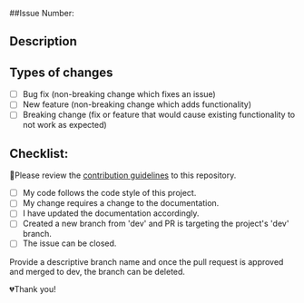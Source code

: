 <!--- Provide a general summary of your changes in the Title above -->
##Issue Number:

## Description
<!--- Describe your changes in detail -->

## Types of changes
<!--- What types of changes does your code introduce? Put an `x` in all the boxes that apply: -->
- [ ] Bug fix (non-breaking change which fixes an issue)
- [ ] New feature (non-breaking change which adds functionality)
- [ ] Breaking change (fix or feature that would cause existing functionality to not work as expected)

## Checklist:
<!--- Go over all the following points, and put an `x` in all the boxes that apply. -->
<!--- If you're unsure about any of these, don't hesitate to ask. We're here to help! -->
🚨Please review the [contribution guidelines](https://github.com/gwg-women/gwg-women-techmakers/wiki/Contribution-Guidelines) to this repository.
- [ ] My code follows the code style of this project.
- [ ] My change requires a change to the documentation.
- [ ] I have updated the documentation accordingly.
- [ ] Created a new branch from 'dev' and PR is targeting the project's 'dev' branch.
- [ ] The issue can be closed.

 Provide a descriptive branch name and once the pull request is approved and merged to dev, the branch can be deleted.

💔Thank you!
